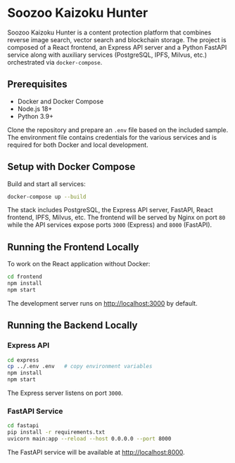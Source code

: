 # Soozoo Kaizoku Hunter

Soozoo Kaizoku Hunter is a content protection platform that combines reverse image search, vector search and blockchain storage. The project is composed of a React frontend, an Express API server and a Python FastAPI service along with auxiliary services (PostgreSQL, IPFS, Milvus, etc.) orchestrated via `docker-compose`.

## Prerequisites

- Docker and Docker Compose
- Node.js 18+
- Python 3.9+

Clone the repository and prepare an `.env` file based on the included sample. The environment file contains credentials for the various services and is required for both Docker and local development.

## Setup with Docker Compose

Build and start all services:

```bash
docker-compose up --build
```

The stack includes PostgreSQL, the Express API server, FastAPI, React frontend, IPFS, Milvus, etc. The frontend will be served by Nginx on port `80` while the API services expose ports `3000` (Express) and `8000` (FastAPI).

## Running the Frontend Locally

To work on the React application without Docker:

```bash
cd frontend
npm install
npm start
```

The development server runs on <http://localhost:3000> by default.

## Running the Backend Locally

### Express API

```bash
cd express
cp ../.env .env   # copy environment variables
npm install
npm start
```

The Express server listens on port `3000`.

### FastAPI Service

```bash
cd fastapi
pip install -r requirements.txt
uvicorn main:app --reload --host 0.0.0.0 --port 8000
```

The FastAPI service will be available at <http://localhost:8000>.

